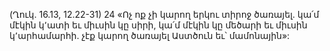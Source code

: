(Ղուկ. 16.13, 12.22-31)
24 «Ոչ ոք չի կարող երկու տիրոջ ծառայել. կա՛մ մէկին կ՚ատի եւ միւսին կը սիրի, կա՛մ մէկին կը մեծարի եւ միւսին կ՚արհամարհի. չէք կարող ծառայել Աստծուն եւ՝ մամոնային»:
